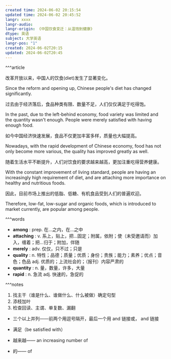 ```yaml
---
created time: 2024-06-02 20:15:54
updated time: 2024-06-02 20:45:52
langr: xxxx
langr-audio: 
langr-origin: 《中国饮食变迁：从温饱到健康》
dtype: 英语
subject: 大学英语
langr-pos: "1"
created: 2024-06-02T20:15
updated: 2024-06-02T20:45
---
```


^^^article

改革开放以来，中国人的饮食(diet)发生了显著变化。

Since the reform and opening up, Chinese people's diet has changed significantly.

过去由于经济落后，食品种类有限、数量不足，人们仅仅满足于吃得饱。

In the past, due to the left-behind economy, food variety was limited and the quantity wasn't enough. People were merely satisfied with having enough food.

如今中国经济快速发展，食品不仅更加丰富多样，质量也大幅提高。

Nowadays, with the rapid development of Chinese economy, food has not only become more various, the quality has improved greatly as well.

随着生活水平不断提升，人们对饮食的要求越来越高，更加注重吃得营养健康。

With the constant improvement of living standard, people are having an increasingly high requirement of diet, and are attaching more importance on healthy and nutritious foods.

因此，目前市场上推出的低脂、低糖、有机食品受到人们的普遍欢迎。

Therefore, low-fat, low-sugar and organic foods, which is introduced to market currently, are popular among people.

^^^words
+ **among** : prep. 在…之内，在…之中
+ **attaching** : v. 系上，贴上，把…固定；附属，依附；使（未受邀请而）加入，缠着；把…归于；附加，伴随
+ **merely** : adv. 仅仅，只不过；只是
+ **quality** : n. 特性；品德；质量；优质；身份；贵族；能力；素养；优点；音色；色品
adj. 优质的；上流社会的；（报刊）内容严肃的
+ **quantity** : n. 量，数量，许多，大量
+ **rapid** : n. 急流
adj. 快速的，急促的

^^^notes

1. 找主干（谁是什么、谁做什么、什么被做）确定句型
2. 添枝加叶
3. 检查回读、主谓、单复数、漏翻

- 三个以上并列——前两个用逗号隔开，最后一个用 and 链接或， and 链接

- 满足（be satisfied with）
- 越来越—— an increasing number of
- 的—— of